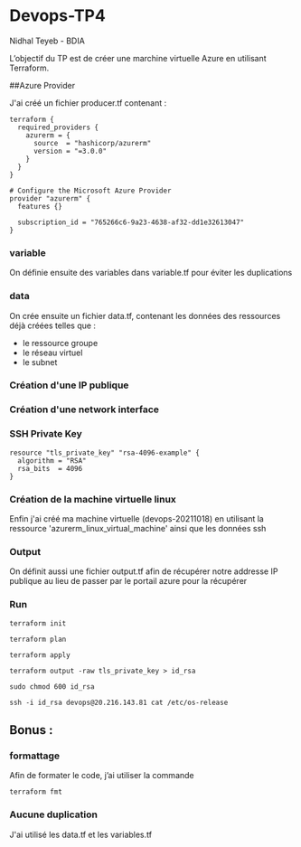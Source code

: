 # Devops-TP4


Nidhal Teyeb - BDIA

L’objectif du TP est de créer une marchine virtuelle Azure en utilisant Terraform.

##Azure Provider

J'ai créé un fichier producer.tf contenant :
```hcl-terraform
terraform {
  required_providers {
    azurerm = {
      source  = "hashicorp/azurerm"
      version = "=3.0.0"
    }
  }
}

# Configure the Microsoft Azure Provider
provider "azurerm" {
  features {}

  subscription_id = "765266c6-9a23-4638-af32-dd1e32613047"
}
```

### variable
On définie ensuite des variables dans variable.tf pour éviter les duplications 

### data

On crée ensuite un fichier data.tf, contenant les données des ressources déjà créées telles que :
- le ressource groupe
- le réseau virtuel
- le subnet

### Création d'une IP publique

### Création d'une network interface

### SSH Private Key

```hcl-terraform
resource "tls_private_key" "rsa-4096-example" {
  algorithm = "RSA"
  rsa_bits  = 4096
}
```

### Création de la machine virtuelle linux

Enfin j'ai créé ma machine virtuelle (devops-20211018) en utilisant la ressource 'azurerm_linux_virtual_machine' ainsi que les données ssh


### Output

On définit aussi une fichier output.tf afin de récupérer notre addresse IP publique au lieu de passer par le portail azure pour la récupérer


### Run

```shell script
terraform init
```


```shell script
terraform plan
```


```shell script
terraform apply
```


```shell script
terraform output -raw tls_private_key > id_rsa
```

```shell script
sudo chmod 600 id_rsa
```

```shell script
ssh -i id_rsa devops@20.216.143.81 cat /etc/os-release

```





## Bonus : 

### formattage 
Afin de formater le code, j’ai utiliser la commande 


```shell script
terraform fmt
``` 

### Aucune duplication 

J'ai utilisé les data.tf et les variables.tf